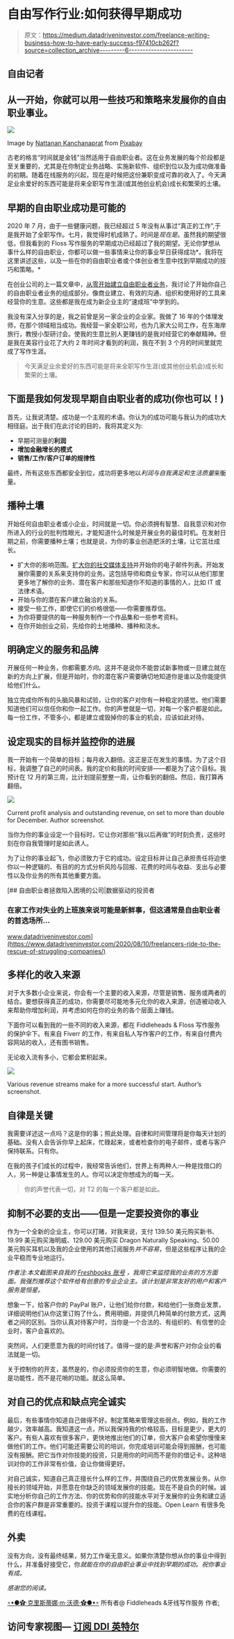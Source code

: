 # 自由写作行业:如何获得早期成功

> 原文：<https://medium.datadriveninvestor.com/freelance-writing-business-how-to-have-early-success-f97410cb262f?source=collection_archive---------6----------------------->

## 自由记者

## 从一开始，你就可以用一些技巧和策略来发展你的自由职业事业。

![](img/f02ec74f977bd3feb6cffaf96329f739.png)

Image by [Nattanan Kanchanaprat](https://pixabay.com/users/nattanan23-6312362/?utm_source=link-attribution&utm_medium=referral&utm_campaign=image&utm_content=2696234) from [Pixabay](https://pixabay.com/?utm_source=link-attribution&utm_medium=referral&utm_campaign=image&utm_content=2696234)

古老的格言“时间就是金钱”当然适用于自由职业者。这在业务发展的每个阶段都是至关重要的，尤其是在你制定业务战略、实施新软件、组织到位以及为成功做准备的初期。随着在线服务的兴起，现在是时候把这份兼职变成可靠的收入了。今天满足业余爱好的东西可能是将来全职写作生涯(或其他创业机会)成长和繁荣的土壤。

## 早期的自由职业成功是可能的

2020 年 7 月，由于一些健康问题，我已经超过 5 年没有从事过“真正的工作”,于是我开始了全职写作。七月，我觉得时机成熟了。时间是*现在是*。虽然我的期望很低，但我看到的 Floss 写作服务的早期成功已经超过了我的期望。无论你梦想从事什么样的自由职业，你都可以做一些事情来让你的事业早日获得成功*。我将在这里讲述这些，以及一些在你的自由职业者或个体创业者生意中找到早期成功的技巧和策略。*

在创业公司的上一篇文章中，[从零开始建立自由职业者业务](https://medium.com/swlh/building-a-freelance-business-from-scratch-24e4088bfc9b)，我讨论了开始你自己的自由职业者业务的组成部分。像商业建立、有效的沟通、组织和使用好的工具来经营你的生意。这些都是我在成为新企业主的“速成班”中学到的。

我没有深入分享的是，我之前曾是另一家企业的企业家。我做了 16 年的个体理发师，在那个领域相当成功。我经营一家全职公司，也为几家大公司工作，在东海岸旅行，教授小型研讨会。使我的生意比别人更赚钱的是我对经营它的奉献精神。但是我在美容行业花了大约 2 年时间才看到的利润，我在不到 3 个月的时间里就完成了写作生涯。

> 今天满足业余爱好的东西可能是将来全职写作生涯(或其他创业机会)成长和繁荣的土壤。

## 下面是我如何发现早期自由职业者的成功(你也可以！)

首先，让我说清楚。成功是一个主观的术语。你认为的成功可能与我认为的成功大相径庭。出于我们在此讨论的目的，我将其定义为:

*   早期可测量的**利润**
*   **增加金融增长的模式**
*   **销售/工作/客户订单的规律性**

最终，所有这些东西都安全到位，成功将更多地以*利润与自我满足和生活质量*来衡量。

## 播种土壤

开始任何自由职业者或小企业，时间就是一切。你必须拥有智慧、自我意识和对你所进入的行业的批判性眼光，才能知道什么时候是开展业务的最佳时机。在发射日期之前，你需要播种土壤；也就是说，为你的事业创造肥沃的土壤，让它茁壮成长。

*   扩大你的影响范围。[扩大你的社交媒体支持](https://fnfwriter.medium.com/growmyfollowing-7-day-free-course-1e5e9d4ace36)并开始你的电子邮件列表。开始发展你需要的关系来支持你的业务。这包括导师和商业专家，你可以从他们那里更多地了解你的业务、潜在客户和那些知道你不知道的事情的人，比如 IT 或法律术语。
*   开始与你的潜在客户建立融洽的关系。
*   接受一些工作，即使它们的价格很低——你需要推荐信。
*   为你将要提供的每一种服务制作一个作品集和一些参考资料。
*   在你开始创业之前，先给你的土地播种、播种和浇水。

## 明确定义的服务和品牌

开展任何一种业务，你都需要*方向*。这并不是说你不能尝试新事物或一旦建立就在新的方向上扩展，但是开始时，你的潜在客户需要确切地知道你是谁以及你能提供给他们什么。

独立完成你所有的头脑风暴和试验，让你的客户对你有一种稳定的感觉。他们需要知道他们可以信任你和你一起工作。你的声誉就是一切，对每一个客户都是如此。每一份工作，不管多小，都是建立或毁掉你的事业的机会，应该如此对待。

## 设定现实的目标并监控你的进展

我一开始有一个简单的目标；每月收入翻倍。这正是正在发生的事情。为了这个目标，我调整了自己的时间表。我的定价和我的时间安排——都是为了这个目标。我预计在 12 月的第三周，比计划提前整整一周，让你看到的翻倍。然后，我打算再翻倍。

![](img/84efb648b90489c73d8bc9e0eb1968a8.png)

Current profit analysis and outstanding revenue, on set to more than double for December. Author screenshot.

当你为你的事业设定一个目标时，它让你对那些“我以后再做”的时刻负责，这些时刻在你自我管理时是如此诱人。

为了让你的事业起飞，你必须致力于它的成功。设定目标并让自己承担责任将迫使你以一种逻辑的、有目的的方式分析风险与回报、花费的时间与收益、支出与必要性以及你业务的所有其他重要方面。

[](https://www.datadriveninvestor.com/2020/08/10/freelancers-ride-to-the-rescue-of-struggling-companies/) [## 自由职业者拯救陷入困境的公司|数据驱动的投资者

### 在家工作对失业的上班族来说可能是新鲜事，但这通常是自由职业者的首选场所…

www.datadriveninvestor.com](https://www.datadriveninvestor.com/2020/08/10/freelancers-ride-to-the-rescue-of-struggling-companies/) 

## 多样化的收入来源

对于大多数小企业来说，你会有一个主要的收入来源，尽管是销售、服务或两者的结合。要想获得真正的成功，你需要尽可能地多元化你的收入来源，创造被动收入来帮助你增加利润，并考虑如何在你的业务的各个层面上赚钱。

下面你可以看到我的一些不同的收入来源，都在 Fiddleheads & Floss 写作服务的保护伞下。有来自 Fiverr 的工作，有来自私人写作客户的工作，有来自付费内容网站的收入，还有图书销售。

无论收入流有多小，它都会累积起来。

![](img/5e9bf1ab378849dc9cd72a8dfd8caf75.png)

Various revenue streams make for a more successful start. Author’s screenshot.

## 自律是关键

我需要详述这一点吗？这是你的事；照此处理。自律和时间管理将是你每天计划的基础。没有人会告诉你早上起床，忙碌起来，或者检查你的电子邮件，或者与客户保持联系。只有你。

在我的孩子们成长的过程中，我经常告诉他们，世界上有两种人:一种是找借口的人，另一种是让事情发生的人。你可以决定你想成为的每一天。

> 你的声誉代表一切，对 T2 的每一个客户都是如此。

## 抑制不必要的支出——但是一定要投资你的事业

作为一个全新的企业主，你可以打赌，对我来说，支付 139.50 美元购买新书、19.99 美元购买海明威、129.00 美元购买 Dragon Naturally Speaking、50.00 美元购买耳机以及我的企业使用的其他订阅服务*并不容易*，但是这些程序让我的企业平稳而专业地运行。

*作者注:本文截图来自我的* [*Freshbooks 账号*](https://www.freshbooks.com/) *，我用它来监控我的业务的方方面面。我强烈推荐这个软件给有创意的专业企业主。该计划是非常友好的用户和客户服务是恒星。*

想象一下，给客户你的 PayPal 账户，让他们给你付款，和给他们一张商业发票，详细说明他们从你这里订购了什么，费用明细，并提供几种简单的付款方式，这两者之间的区别。当你认真对待客户时，当你是一个合法的、有组织的、有信誉的企业时，客户会喜欢的。

突然间，人们更愿意为我的时间付钱了。值得一提的是:声誉和客户对你企业的看法就是一切。

关于控制你的开支，虽然是的，你必须投资你的生意，你必须明智地做。你需要的是功能性，而不是花哨的功能。就这么简单。

## 对自己的优点和缺点完全诚实

最后，有些事情你知道自己做得不好。制定策略来管理这些弱点。例如，我的工作越少，效率越高。我知道这一点，所以我保持我的价格较高，目标是更少，更大的客户。有些人喜欢有很多客户，更快地推出他们的订单，但大客户会希望你慢慢来做他们的工作。他们可能还需要公司的培训，你完成培训可能会得到报酬，也可能没有报酬。把它当作对你技能的投资，只是用你的时间而不是你的借记卡。这种培训对你的工作非常有价值，会让你做得更好。

对自己诚实，知道自己真正擅长什么样的工作，并围绕自己的优势发展业务。从你擅长的领域开始，并愿意在你缺乏的领域发展你的技能。现在不是自负的时候。诚实地分析你自己的工作方法、你的优势和你的技能水平对于发展你的业务和建立适合你的客户群是非常重要的。投资于课程以提升你的技能。Open Learn 有很多免费的在线课程。

## 外卖

没有方向，没有最终结果，努力工作毫无意义。如果你清楚你想从你的事业中得到什么，并准备好接受它，你*就能在你的自由职业事业中找到早期的成功。祝你事业有成。*

*感谢您的阅读。*

[◦•●✿·克里斯蒂娜·m·沃德·✿●•◦](https://medium.com/u/87a63af50103?source=post_page-----f97410cb262f--------------------------------)
所有者@ Fiddleheads &牙线写作服务
作者[:](https://smile.amazon.com/organic-Fiddleheads-Floss-vol-1-ebook/dp/B081LSX29K/ref=tmm_kin_swatch_0?_encoding=UTF8&qid=1607474574&sr=8-2)

## 访问专家视图— [订阅 DDI 英特尔](https://datadriveninvestor.com/ddi-intel)
